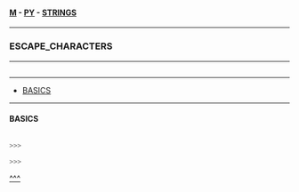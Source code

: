 
#### [M](https://github.com/ttltrk/TTT/blob/master/menu.md) - [PY](https://github.com/ttltrk/TTT/blob/master/PY/PY.md) - [STRINGS](https://github.com/ttltrk/TTT/blob/master/PY/STRINGS/STRINGS.md)

---

### ESCAPE_CHARACTERS

---

```

```

---

* [BASICS](#BASICS)

---

#### BASICS

```py

>>>

>>>
```

[^^^](#ESCAPE_CHARACTERS)

```
